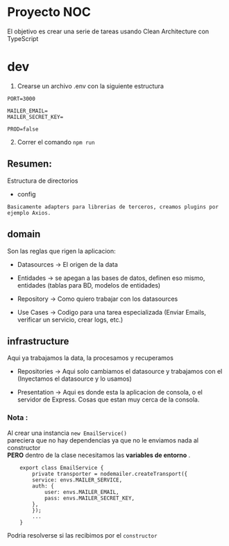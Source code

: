 # Proyecto NOC

El objetivo es crear una serie de tareas usando Clean Architecture con TypeScript

# dev

1. Crearse un archivo .env con la siguiente estructura

```
PORT=3000

MAILER_EMAIL=
MAILER_SECRET_KEY=

PROD=false
```

2. Correr el comando `npm run`

## Resumen:

Estructura de directorios

- config

```
Basicamente adapters para librerias de terceros, creamos plugins por ejemplo Axios.
```

## domain


Son las reglas que rigen la aplicacion:
- Datasources -> El origen de la data

- Entidades -> se apegan a las bases de datos, definen eso mismo, entidades (tablas para BD, modelos de entidades)

- Repository -> Como quiero trabajar con los datasources

- Use Cases -> Codigo para una tarea especializada (Enviar Emails, verificar un servicio, crear logs, etc.)


## infrastructure

Aqui ya trabajamos la data, la procesamos y recuperamos

- Repositories -> Aqui solo cambiamos el datasource y trabajamos con el
(Inyectamos el datasource y lo usamos)

- Presentation -> Aqui es donde esta la aplicacion de consola, o el servidor de Express. Cosas que estan muy cerca de la consola.

### Nota :
Al crear una instancia `new EmailService()`  
pareciera que no hay dependencias ya que no le enviamos nada al constructor  
**PERO** dentro de la clase necesitamos las **variables de entorno** .  
```
    export class EmailService {
        private transporter = nodemailer.createTransport({
        service: envs.MAILER_SERVICE,
        auth: {
            user: envs.MAILER_EMAIL,
            pass: envs.MAILER_SECRET_KEY,
        },
        });
        ...
    }
```
Podria resolverse si las recibimos por el `constructor`